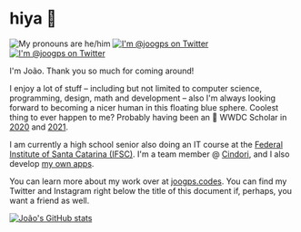 # hiya 👋
<p>
    <img src="https://shields.io/badge/pronouns-he/him-blue" alt="My pronouns are he/him"/>
    <a href="https://twitter.com/joogps">
        <img src="https://img.shields.io/badge/@joogps-lightgrey.svg?style=social&logo=twitter" alt="I'm @joogps on Twitter" />
    </a>
    <a href="https://instagram.com/joogps">
        <img src="https://img.shields.io/badge/@joogps-lightgrey.svg?style=social&logo=instagram" alt="I'm @joogps on Twitter" />
    </a>
</p>

I'm João. Thank you so much for coming around!

I enjoy a lot of stuff – including but not limited to computer science, programming, design, math and development – also I'm always looking forward to becoming a nicer human in this floating blue sphere. Coolest thing to ever happen to me? Probably having been an  WWDC Scholar in [2020](https://github.com/joogps/WWDC-2020) and [2021](https://github.com/joogps/WWDC-2021).

I am currently a high school senior also doing an IT course at the [Federal Institute of Santa Catarina (IFSC)](https://www.ifsc.edu.br). I'm a team member @ [Cindori](https://cindori.org), and I also develop [my own apps](http://twitter.com/MagicDrawApp).

You can learn more about my work over at [joogps.codes](https://joogps.codes). You can find my Twitter and Instagram right below the title of this document if, perhaps, you want a friend as well.

[![João's GitHub stats](https://github-readme-stats.vercel.app/api?username=joogps&show_icons=true&theme=algolia)](https://github.com/anuraghazra/github-readme-stats)

